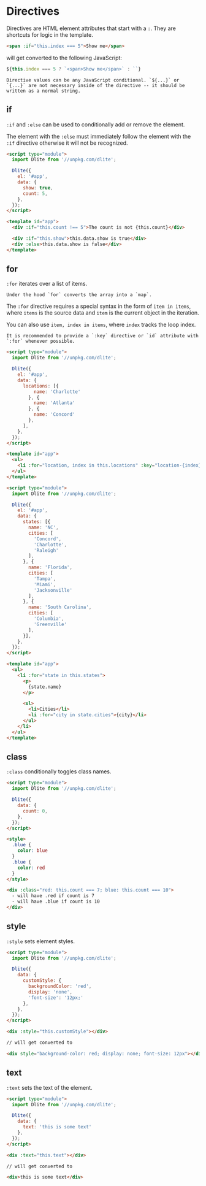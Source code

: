 # Directives

Directives are HTML element attributes that start with a `:`. They are shortcuts for logic in the template. 

```html
<span :if="this.index === 5">Show me</span>
```

will get converted to the following JavaScript:

```js
${this.index === 5 ? `<span>Show me</span>` : ``}
```

```{note}
Directive values can be any JavaScript conditional. `${...}` or `{...}` are not necessary inside of the directive -- it should be written as a normal string.
```

## if

`:if` and `:else` can be used to conditionally add or remove the element.

The element with the `:else` must immediately follow the element with the `:if` directive otherwise it will not be recognized.

```html
<script type="module">
  import Dlite from '//unpkg.com/dlite';

  Dlite({
    el: '#app',
    data: {
      show: true,
      count: 5,
    },
  });
</script>

<template id="app">
  <div :if="this.count !== 5">The count is not {this.count}</div>

  <div :if="this.show">this.data.show is true</div>
  <div :else>this.data.show is false</div>
</template>
```

## for

`:for` iterates over a list of items.

```{note}
Under the hood `for` converts the array into a `map`.
```

The `:for` directive requires a special syntax in the form of `item in items`, where `items` is the source data and `item` is the current object in the iteration.

You can also use `item, index in items`, where `index` tracks the loop index.

```{note}
It is recommended to provide a `:key` directive or `id` attribute with `:for` whenever possible.
```

```html
<script type="module">
  import Dlite from '//unpkg.com/dlite';

  Dlite({
    el: '#app',
    data: {
      locations: [{
          name: 'Charlotte'
        }, {
          name: 'Atlanta'
        }, {
          name: 'Concord'
        },
      ],
    },
  });
</script>

<template id="app">
  <ul>
    <li :for="location, index in this.locations" :key="location-{index}">{location.name}</li>
  </ul>
</template>
```

```html
<script type="module">
  import Dlite from '//unpkg.com/dlite';

  Dlite({
    el: '#app',
    data: {
      states: [{
        name: 'NC',
        cities: [
          'Concord',
          'Charlotte',
          'Raleigh'
        ],
      }, {
        name: 'Florida',
        cities: [
          'Tampa',
          'Miami',
          'Jacksonville'
        ],
      }, {
        name: 'South Carolina',
        cities: [
          'Columbia',
          'Greenville'
        ],
      }],
    },
  });
</script>

<template id="app">
  <ul>
    <li :for="state in this.states">
      <p>
        {state.name}
      </p>

      <ul>
        <li>Cities</li>
        <li :for="city in state.cities">{city}</li>
      </ul>
    </li>
  </ul>
</template>
```

## class

`:class` conditionally toggles class names.

```html
<script type="module">
  import Dlite from '//unpkg.com/dlite';

  Dlite({
    data: {
      count: 0,
    },
  });
</script>

<style>
  .blue {
    color: blue
  }
  .blue {
    color: red
  }
</style>

<div :class="red: this.count === 7; blue: this.count === 10">
  - will have .red if count is 7
  - will have .blue if count is 10
</div>
```

## style

`:style` sets element styles.

```html
<script type="module">
  import Dlite from '//unpkg.com/dlite';

  Dlite({
    data: {
      customStyle: {
        backgroundColor: 'red',
        display: 'none',
        'font-size': '12px;'
      },
    },
  });
</script>

<div :style="this.customStyle"></div>

// will get converted to

<div style="background-color: red; display: none; font-size: 12px"></div>
```

## text

`:text` sets the text of the element.

```html
<script type="module">
  import Dlite from '//unpkg.com/dlite';

  Dlite({
    data: {
      text: 'this is some text'
    },
  });
</script>

<div :text="this.text"></div>

// will get converted to

<div>this is some text</div>
```
